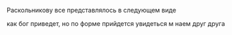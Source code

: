 Раскольникову все представлялось в следующем виде

как бог приведет, но по форме прийдется увидеться
м  наем друг друга                                                                                                                                                                                                                                                                                                                                                                                                                                                                                                                                                                                                                                                        